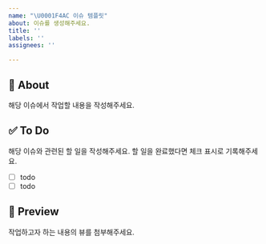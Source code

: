 ```yaml
---
name: "\U0001F4AC 이슈 템플릿"
about: 이슈를 생성해주세요.
title: ''
labels: ''
assignees: ''

---
```


## 📄 About

해당 이슈에서 작업할 내용을 작성해주세요.

## ✅ To Do

해당 이슈와 관련된 할 일을 작성해주세요.
할 일을 완료했다면 체크 표시로 기록해주세요.

- [ ]  todo
- [ ]  todo

## 🎨 Preview

작업하고자 하는 내용의 뷰를 첨부해주세요.
